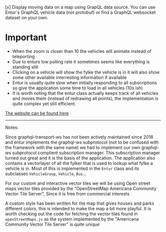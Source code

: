 [x] Display moving data on a map using GrapQL data source. You can use Entur`s GraphQL vehicle data (not protobuf) or find a GraphQL websocket dataset on your own.

# Important
- When the zoom is closer than 10 the vehicles will animate instead of teleporting
- Due to enturs low polling rate it sometimes seems like everything is standing still
- Clicking on a vehicle will show the fylke the vehicle is in it will also show some other available interresting information if available
- Entur is usually quite slow when initially responding to all subscriptions so give the application some time to load in all vehicles (10s ish)
- It is worth noting that the entur class actually keeps track of all vehicles and moves them (instead of redrawing all points), the implementation is quite complex yet still efficient.

[The website can be found here](https://kristiania-kws2100-2024.github.io/kws2100-exam-Slenderman00/)

---
Notes: 

Since graphql-transport-ws has not been actively maintained since 2018 and entur implements the graphql-ws subprotocol (not to be confused with the framework with the same name) we had to implement our own graphql-ws subprotocol complient subscription manager. This subscription manager turned out great and it is the basis of the application.
The application also contains a vectorlayer of all the fylker that is used to lookup what fylke a vehicle is in. Most of this is implemented in the `Entur` class and its subclasses `VehicleGroup`, `Vehicle`, `Bus`...

For our custom and interactive vector tiles we will be using Open street maps vector tiles provided by the "OpenStreetMap Americana Community Vector Tile Server", Since it is free from commercial interests

A custom style has been written for the map that gives houses and parks different colors, this is intended to make the map a bit more playful. It is worth checking out the code for fetching the vector tiles found in `openStreetMaps.js` as the system implemented by the "Americana Community Vector Tile Server" is quite unique